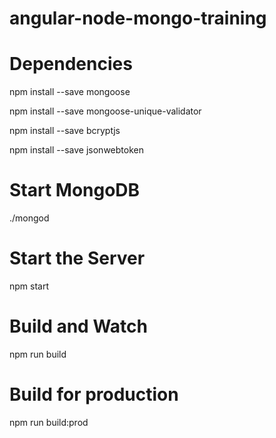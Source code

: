 # angular-node-mongo-training

# Dependencies

npm install --save mongoose

npm install --save mongoose-unique-validator

npm install --save bcryptjs

npm install --save jsonwebtoken

# Start MongoDB

./mongod

# Start the Server

npm start

# Build and Watch

npm run build

# Build for production

npm run build:prod
